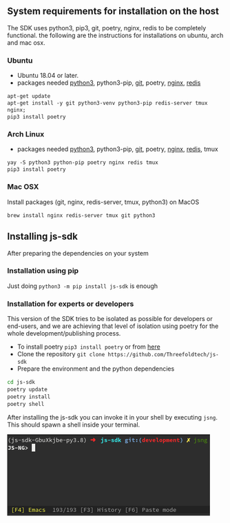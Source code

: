 ## System requirements for installation on the host

The SDK uses python3, pip3, git, poetry, nginx, redis to be completely functional. the following are the instructions for installations on ubuntu, arch and mac osx.


### Ubuntu
- Ubuntu 18.04 or later.
- packages needed [python3](python.org), python3-pip, [git](https://git-scm.com), poetry, [nginx](https://www.nginx.com), [redis](https://redis.io)

 ```
 apt-get update
 apt-get install -y git python3-venv python3-pip redis-server tmux nginx;
 pip3 install poetry
 ```

### Arch Linux
- packages needed [python3](python.org), python3-pip, [git](https://git-scm.com), poetry, [nginx](https://www.nginx.com), [redis](https://redis.io), tmux

```
yay -S python3 python-pip poetry nginx redis tmux
pip3 install poetry
```

### Mac OSX
Install packages (git, nginx, redis-server, tmux, python3) on MacOS
 ```
 brew install nginx redis-server tmux git python3
 ```


## Installing js-sdk

After preparing the dependencies on your system

### Installation using pip

Just doing `python3 -m pip install js-sdk` is enough 

### Installation for experts or developers

This version of the SDK tries to be isolated as possible for developers or end-users, and we are achieving that level of isolation using poetry for the whole development/publishing process.

- To install poetry `pip3 install poetry` or from [here](https://python-poetry.org/docs/#installation)
- Clone the repository `git clone https://github.com/Threefoldtech/js-sdk`
- Prepare the environment and the python dependencies

 ```bash
 cd js-sdk
 poetry update
 poetry install
 poetry shell
 ```

After installing the js-sdk you can invoke it in your shell by executing `jsng`. This should spawn a shell inside your terminal.

![](./img/jsng.png)
